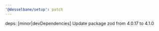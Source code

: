 ```yaml
---
'@desselbane/setup': patch
---
```


deps: [minor|devDependencies] Update package zod from 4.0.17 to 4.1.0
